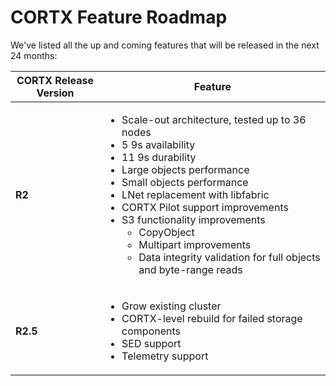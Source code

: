 # CORTX Feature Roadmap

We've listed all the up and coming features that will be released in the next 24 months:

| **CORTX Release Version**  | **Feature** |
|----------------------------|-------------|
| **R2** | <ul> <li> Scale-out architecture, tested up to 36 nodes </li> <li> 5 9s availability </li> <li> 11 9s durability </li> <li> Large objects performance </li> <li> Small objects performance </li> <li> LNet replacement with libfabric </li> <li> CORTX Pilot support improvements </li> <li> S3 functionality improvements <ul> <li> CopyObject </li> <li> Multipart improvements </li> <li> Data integrity validation for full objects and byte-range reads </li> </ul> </li> </ul> |
| **R2.5** | <ul> <li> Grow existing cluster </li> <li> CORTX-level rebuild for failed storage components </li> <li> SED support </li> <li> Telemetry support </li> |
